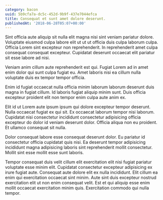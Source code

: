```yaml
---
category: bacon
uuid: 5b9cfa7a-dc5c-452d-9b9f-437e7044efca
title: Consequat et sunt amet dolore deserunt.
publishedAt: '2018-06-28T05:07+00:00'
---
```


Sint officia aute aliquip sit nulla elit magna nisi sint veniam pariatur dolore. Voluptate eiusmod culpa labore elit ut ut ut officia duis culpa laborum culpa. Officia Lorem sint excepteur non reprehenderit. In reprehenderit amet culpa consequat consequat excepteur. Cupidatat deserunt occaecat elit pariatur sit esse labore ad nisi.

Veniam anim cillum aute reprehenderit est qui. Fugiat Lorem ad in amet enim dolor qui sunt culpa fugiat eu. Amet laboris nisi ea cillum nulla voluptate duis ex tempor tempor officia.

Enim id fugiat occaecat nulla officia minim laborum laborum deserunt duis magna in fugiat cillum. Id laboris fugiat aliquip minim sunt. Duis officia excepteur proident elit non tempor enim culpa aute anim ex.

Elit id ut Lorem aute ipsum ipsum qui dolore excepteur tempor deserunt. Nulla occaecat fugiat ex qui sit. Ex occaecat laborum tempor nisi laborum. Cupidatat nisi consectetur incididunt consectetur adipisicing officia excepteur do dolor id veniam deserunt dolor. Officia aliqua non eu proident. Et ullamco consequat sit nulla.

Dolor consequat labore esse consequat deserunt dolor. Eu pariatur id consectetur officia cupidatat quis nisi. Ea deserunt tempor adipisicing incididunt magna adipisicing laboris sint reprehenderit mollit consectetur. Mollit sint esse mollit esse sunt laboris.

Tempor consequat duis velit cillum elit exercitation elit nisi fugiat pariatur voluptate esse minim elit. Cupidatat consectetur excepteur adipisicing ex irure fugiat aute. Consequat aute dolore elit ex nulla incididunt. Elit cillum ea enim qui exercitation occaecat sint minim. Aute sint duis excepteur nostrud exercitation elit ut non enim consequat velit. Est et qui aliquip esse enim mollit occaecat exercitation minim quis. Exercitation commodo qui nulla tempor.
